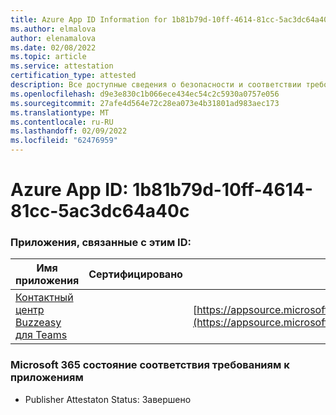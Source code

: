 ```yaml
---
title: Azure App ID Information for 1b81b79d-10ff-4614-81cc-5ac3dc64a40c
ms.author: elmalova
author: elenamalova
ms.date: 02/08/2022
ms.topic: article
ms.service: attestation
certification_type: attested
description: Все доступные сведения о безопасности и соответствии требованиям для 1b81b79d-10ff-4614-81cc-5ac3dc64a40c.
ms.openlocfilehash: d9e3e830c1b066ece434ec54c2c5930a0757e056
ms.sourcegitcommit: 27afe4d564e72c28ea073e4b31801ad983aec173
ms.translationtype: MT
ms.contentlocale: ru-RU
ms.lasthandoff: 02/09/2022
ms.locfileid: "62476959"
---
```

# <a name="azure-app-id-1b81b79d-10ff-4614-81cc-5ac3dc64a40c"></a>Azure App ID: 1b81b79d-10ff-4614-81cc-5ac3dc64a40c


### <a name="apps-associated-with-this-id"></a>Приложения, связанные с этим ID:
| **Имя приложения** | **Сертифицировано** | **Просмотр в AppSource** |
|--------------|---------------|-----------------------|
| [Контактный центр Buzzeasy для Teams](https://docs.microsoft.com/microsoft-365-app-certification/forward/geomant.buzzeasy_teams_contact_center) |  | [https://appsource.microsoft.com/product/office/geomant.buzzeasy_teams_contact_center](https://appsource.microsoft.com/product/office/geomant.buzzeasy_teams_contact_center) |

### <a name="microsoft-365-app-compliance-status"></a>Microsoft 365 состояние соответствия требованиям к приложениям
- Publisher Attestaton Status: Завершено
